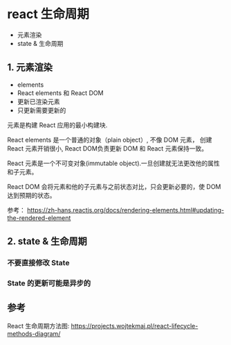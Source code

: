 # react 生命周期
- 元素渲染
- state & 生命周期

## 1. 元素渲染
- elements
- React elements 和 React DOM
- 更新已渲染元素
- 只更新需要更新的

元素是构建 React 应用的最小构建块.

React elements 是一个普通的对象（plain object）, 不像 DOM 元素， 创建 React 元素开销很小, React DOM负责更新 DOM 和 React 元素保持一致。

React 元素是一个不可变对象(immutable object).一旦创建就无法更改他的属性和子元素。

React DOM 会将元素和他的子元素与之前状态对比，只会更新必要的，使 DOM 达到预期的状态。

参考： https://zh-hans.reactjs.org/docs/rendering-elements.html#updating-the-rendered-element

## 2. state & 生命周期

### 不要直接修改 State

### State 的更新可能是异步的


## 参考
React 生命周期方法图: https://projects.wojtekmaj.pl/react-lifecycle-methods-diagram/